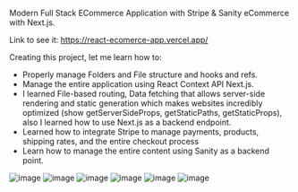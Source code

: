 Modern Full Stack ECommerce Application with Stripe & Sanity eCommerce with Next.js.

Link to see it: https://react-ecomerce-app.vercel.app/

Creating this project, let me learn how to:

- Properly manage Folders and File structure and hooks and refs.
- Manage the entire application using React Context API Next.js. 
- I learned File-based routing, Data fetching that allows server-side rendering and static generation which makes websites incredibly optimized (show getServerSideProps, getStaticPaths, getStaticProps), also I learned how to use Next.js as a backend endpoint.
- Learned how to integrate Stripe to manage payments, products, shipping rates, and the entire checkout process
- Learn how to manage the entire content using Sanity as a backend point.

![image](https://user-images.githubusercontent.com/93492863/188816854-a0da0843-3224-484b-bec1-62a0f82c32fa.png)
![image](https://user-images.githubusercontent.com/93492863/188816913-19e98c36-e13e-4420-a68c-7f44d7ee450b.png)
![image](https://user-images.githubusercontent.com/93492863/188816957-cbd86e5c-f493-4ed8-a9ca-615e0c5122f8.png)
![image](https://user-images.githubusercontent.com/93492863/188816999-258fd4f9-63eb-4358-b17b-4928be851ab6.png)
![image](https://user-images.githubusercontent.com/93492863/188817043-b45e5d5c-6574-479b-a9f5-bac0f9208107.png)
![image](https://user-images.githubusercontent.com/93492863/188817075-4dd1d587-d38e-457d-982d-a7697e891e12.png)
